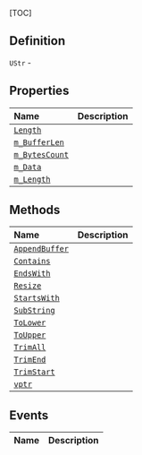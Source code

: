 [TOC]
## Definition

`UStr` - 

## Properties
|Name|Description|
| :------------ | :------------ |
|[`Length`]("UString.Length.md")||
|[`m_BufferLen`]("UString.m_BufferLen.md")||
|[`m_BytesCount`]("UString.m_BytesCount.md")||
|[`m_Data`]("UString.m_Data.md")||
|[`m_Length`]("UString.m_Length.md")||

## Methods
|Name|Description|
| :------------ | :------------ |
|[`AppendBuffer`]("UString.AppendBuffer.md")||
|[`Contains`]("UString.Contains.md")||
|[`EndsWith`]("UString.EndsWith.md")||
|[`Resize`]("UString.Resize.md")||
|[`StartsWith`]("UString.StartsWith.md")||
|[`SubString`]("UString.SubString.md")||
|[`ToLower`]("UString.ToLower.md")||
|[`ToUpper`]("UString.ToUpper.md")||
|[`TrimAll`]("UString.TrimAll.md")||
|[`TrimEnd`]("UString.TrimEnd.md")||
|[`TrimStart`]("UString.TrimStart.md")||
|[`vptr`]("UString.vptr.md")||
## Events
|Name|Description|
| :------------ | :------------ |
